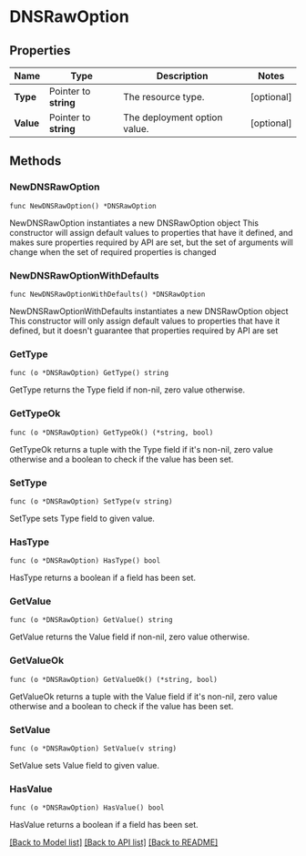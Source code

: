 # DNSRawOption

## Properties

Name | Type | Description | Notes
------------ | ------------- | ------------- | -------------
**Type** | Pointer to **string** | The resource type. | [optional] 
**Value** | Pointer to **string** | The deployment option value. | [optional] 

## Methods

### NewDNSRawOption

`func NewDNSRawOption() *DNSRawOption`

NewDNSRawOption instantiates a new DNSRawOption object
This constructor will assign default values to properties that have it defined,
and makes sure properties required by API are set, but the set of arguments
will change when the set of required properties is changed

### NewDNSRawOptionWithDefaults

`func NewDNSRawOptionWithDefaults() *DNSRawOption`

NewDNSRawOptionWithDefaults instantiates a new DNSRawOption object
This constructor will only assign default values to properties that have it defined,
but it doesn't guarantee that properties required by API are set

### GetType

`func (o *DNSRawOption) GetType() string`

GetType returns the Type field if non-nil, zero value otherwise.

### GetTypeOk

`func (o *DNSRawOption) GetTypeOk() (*string, bool)`

GetTypeOk returns a tuple with the Type field if it's non-nil, zero value otherwise
and a boolean to check if the value has been set.

### SetType

`func (o *DNSRawOption) SetType(v string)`

SetType sets Type field to given value.

### HasType

`func (o *DNSRawOption) HasType() bool`

HasType returns a boolean if a field has been set.

### GetValue

`func (o *DNSRawOption) GetValue() string`

GetValue returns the Value field if non-nil, zero value otherwise.

### GetValueOk

`func (o *DNSRawOption) GetValueOk() (*string, bool)`

GetValueOk returns a tuple with the Value field if it's non-nil, zero value otherwise
and a boolean to check if the value has been set.

### SetValue

`func (o *DNSRawOption) SetValue(v string)`

SetValue sets Value field to given value.

### HasValue

`func (o *DNSRawOption) HasValue() bool`

HasValue returns a boolean if a field has been set.


[[Back to Model list]](../README.md#documentation-for-models) [[Back to API list]](../README.md#documentation-for-api-endpoints) [[Back to README]](../README.md)


